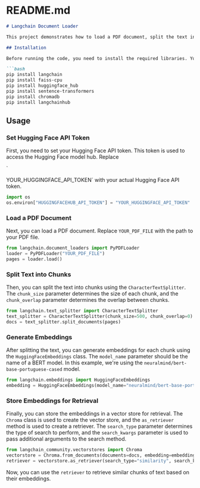 # README.md

```markdown
# Langchain Document Loader

This project demonstrates how to load a PDF document, split the text into chunks, generate embeddings for each chunk, and store the embeddings in a vector store for retrieval using the Langchain library.

## Installation

Before running the code, you need to install the required libraries. You can do this by running the following commands in your terminal:

```bash
pip install langchain
pip install faiss-cpu
pip install huggingface_hub
pip install sentence-transformers
pip install chromadb
pip install langchainhub
```

## Usage

### Set Hugging Face API Token

First, you need to set your Hugging Face API token. This token is used to access the Hugging Face model hub. Replace

 `

YOUR_HUGGINGFACE_API_TOKEN` with your actual Hugging Face API token.

```python
import os
os.environ["HUGGINGFACEHUB_API_TOKEN"] = "YOUR_HUGGINGFACE_API_TOKEN"
```

### Load a PDF Document

Next, you can load a PDF document. Replace `YOUR_PDF_FILE` with the path to your PDF file.

```python
from langchain.document_loaders import PyPDFLoader
loader = PyPDFLoader("YOUR_PDF_FILE")
pages = loader.load()
```

### Split Text into Chunks

Then, you can split the text into chunks using the `CharacterTextSplitter`. The `chunk_size` parameter determines the size of each chunk, and the `chunk_overlap` parameter determines the overlap between chunks.

```python
from langchain.text_splitter import CharacterTextSplitter
text_splitter = CharacterTextSplitter(chunk_size=500, chunk_overlap=0)
docs = text_splitter.split_documents(pages)
```

### Generate Embeddings

After splitting the text, you can generate embeddings for each chunk using the `HuggingFaceEmbeddings` class. The `model_name` parameter should be the name of a BERT model. In this example, we're using the `neuralmind/bert-base-portuguese-cased` model.

```python
from langchain.embeddings import HuggingFaceEmbeddings
embedding = HuggingFaceEmbeddings(model_name="neuralmind/bert-base-portuguese-cased")
```

### Store Embeddings for Retrieval

Finally, you can store the embeddings in a vector store for retrieval. The `Chroma` class is used to create the vector store, and the `as_retriever` method is used to create a retriever. The `search_type` parameter determines the type of search to perform, and the `search_kwargs` parameter is used to pass additional arguments to the search method.

```python
from langchain_community.vectorstores import Chroma
vectorstore = Chroma.from_documents(documents=docs, embedding=embedding)
retriever = vectorstore.as_retriever(search_type="similarity", search_kwargs={"k": 6})
```

Now, you can use the `retriever` to retrieve similar chunks of text based on their embeddings.
```

